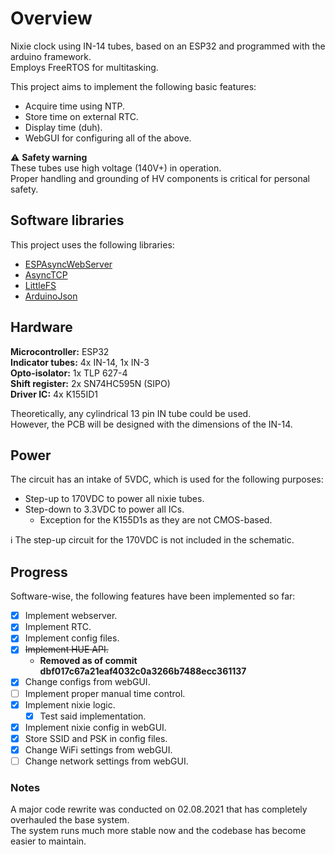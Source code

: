 # Overview
Nixie clock using IN-14 tubes, based on an ESP32 and programmed with the arduino framework.<br/>
Employs FreeRTOS for multitasking.  

This project aims to implement the following basic features:
 - Acquire time using NTP.
 - Store time on external RTC.
 - Display time (duh).
 - WebGUI for configuring all of the above. 

:warning: **Safety warning**</br>
These tubes use high voltage (140V+) in operation.<br/>
Proper handling and grounding of HV components is critical for personal safety.

## Software libraries
This project uses the following libraries:<br/>
- [ESPAsyncWebServer](https://github.com/me-no-dev/ESPAsyncWebServer)<br/>
- [AsyncTCP](https://github.com/me-no-dev/AsyncTCP)<br/>
- [LittleFS](https://github.com/lorol/LITTLEFS)<br/>
- [ArduinoJson](https://github.com/bblanchon/ArduinoJson)<br/>

## Hardware
**Microcontroller:** ESP32</br>
**Indicator tubes:** 4x IN-14, 1x IN-3</br>
**Opto-isolator:** 1x TLP 627-4</br>
**Shift register:** 2x SN74HC595N (SIPO)</br>
**Driver IC:** 4x K155ID1

Theoretically, any cylindrical 13 pin IN tube could be used.<br/>
However, the PCB will be designed with the dimensions of the IN-14.

## Power
The circuit has an intake of 5VDC, which is used for the following purposes:
 - Step-up to 170VDC to power all nixie tubes. 
 - Step-down to 3.3VDC to power all ICs.
   - Exception for the K155D1s as they are not CMOS-based.

:information_source: The step-up circuit for the 170VDC is not included in the schematic.<br/>

## Progress
Software-wise, the following features have been implemented so far:
 - [X] Implement webserver.
 - [X] Implement RTC.
 - [X] Implement config files.
 - [X] ~~Implement HUE API.~~
   - **Removed as of commit dbf017c67a21eaf4032c0a3266b7488ecc361137**
 - [X] Change configs from webGUI.
 - [ ] Implement proper manual time control.
 - [x] Implement nixie logic.
   - [X] Test said implementation.
 - [X] Implement nixie config in webGUI.
 - [X] Store SSID and PSK in config files.
 - [X] Change WiFi settings from webGUI.
 - [ ] Change network settings from webGUI.

### Notes
A major code rewrite was conducted on 02.08.2021 that has completely overhauled the base system.  
The system runs much more stable now and the codebase has become easier to maintain.
